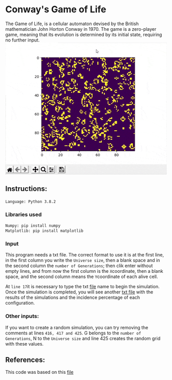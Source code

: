 # Conway's Game of Life 

The Game of Life, is a cellular automaton devised by the British mathematician John Horton Conway in 1970. The game is a zero-player game, meaning that its evolution is determined by its initial state, requiring no further input.
![image](https://github.com/majohdezo/ConwayGoL/blob/master/Files/GoL_Sim.gif)

## Instructions:

`Language: Python 3.8.2`

### Libraries used
```
Numpy: pip install numpy
Matplotlib: pip install matplotlib
```

### Input
This program needs a txt file.  The correct format to use it is at the first line, in the first column you write the `Universe size`, then a blank space and in the second column the `number of Generations`; then clik enter without empty lines, and from now the first column is the `X`coordinate, then a blank space, and the second column means the `Y`coordinate of each alive cell.

At `line 17`it is necessary to type the txt [file](https://github.com/majohdezo/ConwayGoL/blob/master/Test.txt)  name to begin the simulation. Once the simulation is completed, you will see another [txt file](https://github.com/majohdezo/ConwayGoL/blob/master/Results.txt) with the results of the simulations and the incidence percentage of each configuration.

### Other inputs:
If you want to create a random simulation, you can try removing the comments at lines `416, 417 and 425`. G belongs to the `number of Generations`, N to the `Universe size` and line 425 creates the random grid with these values.

## References:
This code was based on this [file](https://github.com/gcastillo56/com139-class/blob/master/GoL/conway.py) 
